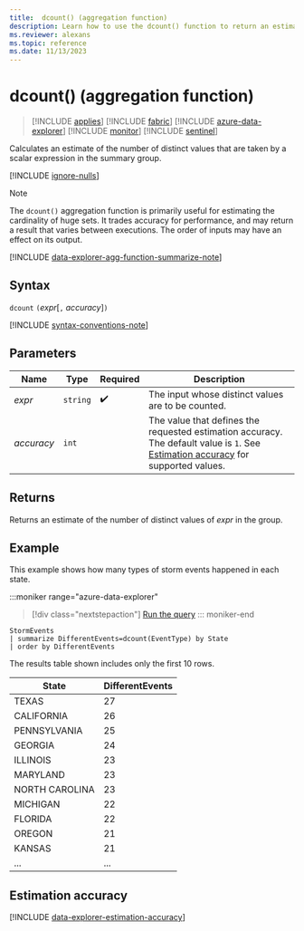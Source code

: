 ```yaml
---
title:  dcount() (aggregation function)
description: Learn how to use the dcount() function to return an estimate of the number of distinct values of an expression within a group.
ms.reviewer: alexans
ms.topic: reference
ms.date: 11/13/2023
---
```

# dcount() (aggregation function)

> [!INCLUDE [applies](../includes/applies-to-version/applies.md)] [!INCLUDE [fabric](../includes/applies-to-version/fabric.md)] [!INCLUDE [azure-data-explorer](../includes/applies-to-version/azure-data-explorer.md)] [!INCLUDE [monitor](../includes/applies-to-version/monitor.md)] [!INCLUDE [sentinel](../includes/applies-to-version/sentinel.md)]

Calculates an estimate of the number of distinct values that are taken by a scalar expression in the summary group.

[!INCLUDE [ignore-nulls](../includes/ignore-nulls.md)]

> [!NOTE]
> The `dcount()` aggregation function is primarily useful for estimating the cardinality of huge sets. It trades accuracy for performance, and may return a result that varies between executions. The order of inputs may have an effect on its output.

[!INCLUDE [data-explorer-agg-function-summarize-note](../includes/agg-function-summarize-note.md)]

## Syntax

`dcount` `(`*expr*[`,` *accuracy*]`)`

[!INCLUDE [syntax-conventions-note](../includes/syntax-conventions-note.md)]

## Parameters

| Name | Type | Required | Description |
|--|--|--|--|
| *expr*| `string` |  :heavy_check_mark: | The input whose distinct values are to be counted. |
| *accuracy* | `int` |   | The value that defines the requested estimation accuracy. The default value is `1`. See [Estimation accuracy](#estimation-accuracy) for supported values. |

## Returns

Returns an estimate of the number of distinct values of *expr* in the group.

## Example

This example shows how many types of storm events happened in each state.

:::moniker range="azure-data-explorer"
> [!div class="nextstepaction"]
> <a href="https://dataexplorer.azure.com/clusters/help/databases/Samples?query=H4sIAAAAAAAAAwsuyS/KdS1LzSsp5qpRKC7NzU0syqxKVXDJTEtLLQIKQ+RsU5LzS/NKNMC8kMqCVE2FpEqF4JLEklSgtvyilNQikACaLgBDbD8AXQAAAA==" target="_blank">Run the query</a>
::: moniker-end

```kusto
StormEvents
| summarize DifferentEvents=dcount(EventType) by State
| order by DifferentEvents
```

The results table shown includes only the first 10 rows.

| State                | DifferentEvents |
| -------------------- | --------------- |
| TEXAS                | 27              |
| CALIFORNIA           | 26              |
| PENNSYLVANIA         | 25              |
| GEORGIA              | 24              |
| ILLINOIS             | 23              |
| MARYLAND             | 23              |
| NORTH CAROLINA       | 23              |
| MICHIGAN             | 22              |
| FLORIDA              | 22              |
| OREGON               | 21              |
| KANSAS               | 21              |
| ... | ... |

## Estimation accuracy

[!INCLUDE [data-explorer-estimation-accuracy](../includes/estimation-accuracy.md)]
